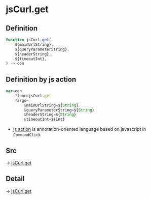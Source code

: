 # jsCurl.get

## Definition

```js.js
function jsCurl.get(
	${mainUrlString},
	${queryParameterString},
	${headerString},
	${timeoutInt},
) -> con
```


## Definition by js action

```js.js
var=con
	?func=jsCurl.get
	?args=
		&mainUrlString=${String}
		&queryParameterString=${String}
		&headerString=${String}
		&timeoutInt=${Int}
```

- [js action](#) is annotation-oriented language based on javascript in `CommandClick`

## Src

-> [jsCurl.get](https://github.com/puutaro/CommandClick/blob/master/app/src/main/java/com/puutaro/commandclick/fragment_lib/terminal_fragment/js_interface/JsCurl.kt#L23)

## Detail

-> [jsCurl.get](https://github.com/puutaro/CommandClick/blob/master/md/developer/js_interface/details/JsCurl/get.md)
